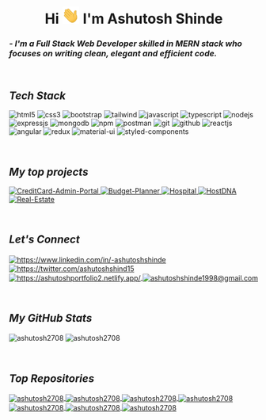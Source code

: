 <!----------------------------------- Heading Section ------------------------------------>
<h1 align="center">
    Hi
    <img src="https://raw.githubusercontent.com/ABSphreak/ABSphreak/master/gifs/Hi.gif" width="35">
    I'm Ashutosh Shinde
<!--     <img src="https://camo.githubusercontent.com/d3359cb00ab0b5ed8f2e1fe3fceb4fbaf3b614340f8c0db99c17b9f50b351770/68747470733a2f2f656d6f6a69732e736c61636b6d6f6a69732e636f6d2f656d6f6a69732f696d616765732f313533313834393433302f343234362f626c6f622d73756e676c61737365732e6769663f31353331383439343330" width="35"> -->
</h1>



<!----------------------------------- About Section ------------------------------------>

<h3>
    <i>- I'm a Full Stack Web Developer skilled in MERN stack who focuses on writing clean, elegant and efficient code.</i>
</h3>
<br>

<!----------------------------------- Tech Stack Section ------------------------------------>

<h2><i>Tech Stack</i></h2>

<p>
    <img src="https://img.shields.io/badge/HTML5-E34F26?style=for-the-badge&logo=html5&logoColor=white" alt="html5" />
    <img src="https://img.shields.io/badge/CSS3-1572B6?style=for-the-badge&logo=css3&logoColor=white" alt="css3" />
    <img src="https://img.shields.io/badge/Bootstrap-563D7C?style=for-the-badge&logo=bootstrap&logoColor=white" alt="bootstrap" />
    <img src="https://img.shields.io/badge/Tailwind_CSS-38B2AC?style=for-the-badge&logo=tailwind-css&logoColor=white" alt="tailwind" />
    <img src="https://img.shields.io/badge/JavaScript-323330?style=for-the-badge&logo=javascript&logoColor=F7DF1E" alt="javascript" />
    <img src="https://img.shields.io/badge/TypeScript-007ACC?style=for-the-badge&logo=typescript&logoColor=white" alt="typescript" />
    <img src="https://img.shields.io/badge/Node.js-339933?style=for-the-badge&logo=nodedotjs&logoColor=white" alt="nodejs" />
    <img src="https://img.shields.io/badge/Express.js-000000?style=for-the-badge&logo=express&logoColor=white" alt="expressjs" />
    <img src="https://img.shields.io/badge/MongoDB-4EA94B?style=for-the-badge&logo=mongodb&logoColor=white" alt="mongodb" />
    <img src="https://img.shields.io/badge/npm-CB3837?style=for-the-badge&logo=npm&logoColor=white" alt="npm" />
    <img src="https://img.shields.io/badge/Postman-FF6C37?style=for-the-badge&logo=Postman&logoColor=white" alt="postman" />
    <img src="https://img.shields.io/badge/Git-f44d27?style=for-the-badge&logo=git&logoColor=white" alt="git" />
    <img src="https://img.shields.io/badge/GitHub-100000?style=for-the-badge&logo=github&logoColor=white" alt="github" />
    <img src="https://img.shields.io/badge/React-20232A?style=for-the-badge&logo=react&logoColor=61DAFB" alt="reactjs" />
    <img src="https://img.shields.io/badge/Angular-DD0031?style=for-the-badge&logo=angular&logoColor=white" alt="angular" />
    <img src="https://img.shields.io/badge/Redux-593D88?style=for-the-badge&logo=redux&logoColor=white" alt="redux" />
    <img src="https://img.shields.io/badge/Material%20UI-007FFF?style=for-the-badge&logo=mui&logoColor=white" alt="material-ui" />
    <img src="https://img.shields.io/badge/styled--components-DB7093?style=for-the-badge&logo=styled-components&logoColor=white" alt="styled-components" />
</p>
<br>



<!----------------------------------- Project Section ------------------------------------>

<h2><i>My top projects</i></h2>


<p align="left">
    <a href="https://github.com/ashutosh2708/CreditCard-Admin-Portal" target="blank">
        <img src="https://img.shields.io/static/v1?style=for-the-badge&message=CreditCard Admin Portal&color=840010&logo=nintendo-3ds&logoColor=FFFFFF&label=" alt="CreditCard-Admin-Portal" />
    </a>
    <a href="https://github.com/ashutosh2708/Budget-Planner" target="blank">
        <img src="https://img.shields.io/static/v1?style=for-the-badge&message=Budget-Planner&color=1a78f4&logo=Codeforces&logoColor=FFFFFF&label=" alt="Budget-Planner" />
    </a>
    <a href="https://github.com/ashutosh2708/Clinical_Appointment_Booking" target="blank">
        <img src="https://img.shields.io/static/v1?style=for-the-badge&message=Clinical Appointment Booking&color=7A1FA2&logo=foodpanda&logoColor=FFFFFF&label=" alt="Hospital" />
    </a>
    <a href="https://github.com/ashutosh2708/hostdna" target="blank">
        <img src="https://img.shields.io/static/v1?style=for-the-badge&message=HostDNA&color=1BB91F&logo=tmux&logoColor=FFFFFF&label=" alt="HostDNA" />
    </a>
    <a href="https://github.com/ashutosh2708/Real_Estate" target="blank">
        <img src="https://img.shields.io/static/v1?style=for-the-badge&message=Real Estate&color=E60012&logo=stadia&logoColor=FFFFFF&label=" alt="Real-Estate" />
    </a>
       </p>
<br>



<!----------------------------------- Social Media Links Section ------------------------------------>

<h2><i>Let's Connect</i></h2>


<p align="left">
    <a href="https://www.linkedin.com/in/-ashutoshshinde/">
        <img align="center" src="https://img.shields.io/badge/LinkedIn-0077B5?style=for-the-badge&logo=linkedin&logoColor=white" alt="https://www.linkedin.com/in/-ashutoshshinde" />
    </a>
    <a href="https://twitter.com/ashutoshshind15">
        <img align="center" src="https://img.shields.io/badge/Twitter-1DA1F2?style=for-the-badge&logo=twitter&logoColor=white" alt="https://twitter.com/ashutoshshind15" />
    </a>
    <a href="https://ashutoshportfolio2.netlify.app/">
        <img align="center" src="https://img.shields.io/badge/Portfolio-18A303?style=for-the-badge&logo=ionic&logoColor=white" alt="https://ashutoshportfolio2.netlify.app/" />
    </a>
    <a title="ashutoshshinde1998@gmail.com" href="mailto:ashutoshshinde1998@gmail.com">
        <img align="center" src="https://img.shields.io/badge/Gmail-D14836?style=for-the-badge&logo=gmail&logoColor=white" alt="ashutoshshinde1998@gmail.com" />
    </a>
</p>
<br>



<!----------------------------------- GitHub Stats Section ------------------------------------>

<h2><i>My GitHub Stats</i></h2>

<p>
    <img align="center" src="https://github-readme-stats.vercel.app/api?username=ashutosh2708&show_icons=true&include_all_commits=true&count_private=true&hide=issues,contribs&border_radius=0&locale=en&theme=dark" alt="ashutosh2708" height="139" />
    <img align="center" src="https://github-readme-stats.vercel.app/api/top-langs/?username=ashutosh2708&layout=compact&exclude_repo=Lybrate-Website-Clone-Version-2.0,Lybrate-Website-Clone,Adidas-Clone&hide=Shell&border_radius=0&theme=dark" alt="ashutosh2708" height="139" />
</p>
<br>



<!----------------------------------- Top Repository Section ------------------------------------>

<h2><i>Top Repositories</i></h2>


<p>
    <a href="https://github.com/ashutosh2708/CreditCard-Admin-Portal">
        <img align="center" src="https://github-readme-stats.vercel.app/api/pin/?username=ashutosh2708&repo=CreditCard-Admin-Portal&locale=en&border_radius=0&theme=dark" alt="ashutosh2708" />
    </a>
    <a href="https://github.com/ashutosh2708/Budget-Planner">
        <img align="center" src="https://github-readme-stats.vercel.app/api/pin/?username=ashutosh2708&repo=Budget-Planner&locale=en&border_radius=0&theme=dark" alt="ashutosh2708" />
    </a>
    <a href="https://github.com/ashutosh2708/Clinical_Appointment_Booking">
        <img align="center" src="https://github-readme-stats.vercel.app/api/pin/?username=ashutosh2708&repo=Clinical_Appointment_Booking&locale=en&border_radius=0&theme=dark" alt="ashutosh2708" />
    </a>
    <a href="https://github.com/ashutosh2708/hostdna">
        <img align="center" src="https://github-readme-stats.vercel.app/api/pin/?username=ashutosh2708&repo=hostdna&locale=en&border_radius=0&theme=dark" alt="ashutosh2708" />
    </a>
     <a href="https://github.com/ashutosh2708/Real_Estate">
        <img align="center" src="https://github-readme-stats.vercel.app/api/pin/?username=ashutosh2708&repo=Real_Estate&locale=en&border_radius=0&theme=dark" alt="ashutosh2708" />
    </a>
    <a href="https://github.com/ashutosh2708/Javascript-Problem-Solving">
        <img align="center" src="https://github-readme-stats.vercel.app/api/pin/?username=ashutosh2708&repo=Javascript-Problem-Solving&locale=en&border_radius=0&theme=dark" alt="ashutosh2708" />
    </a>
    <a href="https://github.com/ashutosh2708/Typescript-Problem-Solving">
        <img align="center" src="https://github-readme-stats.vercel.app/api/pin/?username=ashutosh2708&repo=Typescript-Problem-Solving&locale=en&border_radius=0&theme=dark" alt="ashutosh2708" />
    </a>
      
</p>
